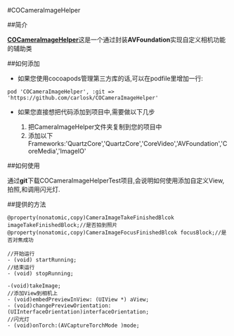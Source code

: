 #COCameraImageHelper

##简介
	
[**COCameraImageHelper**](https://github.com/carlosk/COCameraImageHelper)这是一个通过封装**AVFoundation**实现自定义相机功能的辅助类
	
##如何添加

* 如果您使用cocoapods管理第三方库的话,可以在podfile里增加一行:

```
pod 'COCameraImageHelper', :git => 'https://github.com/carlosk/COCameraImageHelper'
```

* 如果您直接想把代码添加到项目中,需要做以下几步

	1. 把CameraImageHelper文件夹复制到您的项目中
	2. 添加以下Frameworks:'QuartzCore','QuartzCore','CoreVideo','AVFoundation','CoreMedia','ImageIO'
	
##如何使用

通过**git**下载COCameraImageHelperTest项目,会说明如何使用添加自定义View,拍照,和调用闪光灯.

##提供的方法
```
@property(nonatomic,copy)CameraImageTakeFinishedBlcok imageTakeFinishedBlock;//是否拍到照片
@property(nonatomic,copy)CameraImageFocusFinishedBlcok focusBlock;//是否对焦成功

//开始运行
- (void) startRunning;
//结束运行
- (void) stopRunning;

-(void)takeImage;
//添加View到相机上
- (void)embedPreviewInView: (UIView *) aView;
- (void)changePreviewOrientation:(UIInterfaceOrientation)interfaceOrientation;
//闪光灯
- (void)onTorch:(AVCaptureTorchMode )mode;
```


 


	
			


